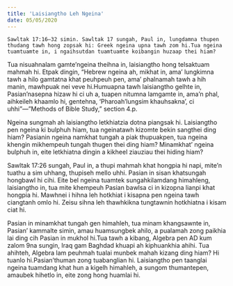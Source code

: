 ```yaml
---
title: 'Laisiangtho Leh Ngeina'
date: 05/05/2020
---
```


`Sawltak 17:16–32 simin. Sawltak 17 sungah, Paul in, lungdamna thupen thudang tawh hong zopsak hi: Greek ngeina upna tawh zom hi.Tua ngeina tuamtuamte in, i ngaihsutdan tuamtuamte koibangin huzaap thei hiam?`

Tua nisuahnalam gamte’ngeina theihna in, laisiangtho hong telsaktuam mahmah hi. Etpak dingin, “Hebrew ngeina ah, mikhat in, ama’ lungkimna tawh a hilo gamtatna khat peuhpeuh pen, ama’ phalnamah tawh a hih manin, mawhpuak nei veve hi.Humuapna tawh laisiangtho gelhte in, Pasian’nasepna hizaw hi ci uh a, tuapen nitumna lamgamte in, ama’n phal, aihkeileh khaamlo hi, gentehna, ‘Pharoah’lungsim khauhsakna’, ci uhhi”—”Methods of Bible Study,” section 4.p.

Ngeina sungmah ah laisiangtho letkhiatzia dotna piangsak hi. Laisiangtho pen ngeina ki bulphuh hiam, tua ngeinatawh kizomte bekin sangthei ding hiam? Pasianin ngeina namkhat tungah a piak thupuakpen, tua ngeina khengin mikhempeuh tungah thugen thei ding hiam? Minamkhat’ ngeina bulphuh in, eite letkhiatna dingin a kikheel ziauziau thei hiding hiam?

Sawltak 17:26 sungah, Paul in, a thupi mahmah khat hongpia hi napi, mite’n tuathu a sim uhhang, thupiseh mello uhhi. Pasian in sisan khatsungah hongbawl hi cihi. Eite bel ngeina tuamtek sungahkilamdang himahleng, laisiangtho in, tua mite khempeuh Pasian bawlsa ci in kizopna lianpi khat hongpia hi. Mawhnei i hihna leh hotkhiat i kisapna pen ngeina tawh ciangtanh omlo hi. Zeisu sihna leh thawhkikna tungtawnin hotkhiatna i kisam ciat hi.

Pasian in minamkhat tungah gen himahleh, tua minam khangsawnte in, Pasian’ kammalte simin, amau huamsungbek ahilo, a pualamah zong paikhia lai ding cih Pasian in mukhol hi.Tua tawh a kibang, Algebra pen AD kum zalom 9na sungin, Iraq gam Baghdad khuapi ah kiphuankhia ahihi. Tua ahihteh, Algebra lam peuhmah tualai munbek mahah kizang ding hiam? Hi tuanlo hi.Pasian’thuman zong tuabanglian hi. Laisiangtho pen taanglai ngeina tuamdang khat hun a kigelh himahleh, a sungom thumantepen, amaubek hihetlo in, eite zong hong huamlai hi.